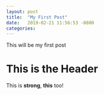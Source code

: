 ```yaml
---
layout: post
title:  "My First Post"
date:   2019-02-21 11:56:53 -0800
categories: 
---
```


This will be my first post


This is the Header
==================

<p>This is <strong>strong</strong>,
<strong>this</strong> too!</p>


